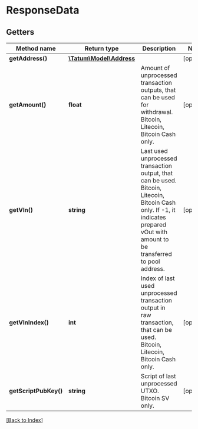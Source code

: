 # ResponseData

## Getters

Method name | Return type | Description | Notes
------------ | ------------- | ------------- | -------------
**getAddress()** | [**\Tatum\Model\Address**](Address.md) |  | [optional]
**getAmount()** | **float** | Amount of unprocessed transaction outputs, that can be used for withdrawal. Bitcoin, Litecoin, Bitcoin Cash only. | [optional]
**getVIn()** | **string** | Last used unprocessed transaction output, that can be used. Bitcoin, Litecoin, Bitcoin Cash only. If -1, it indicates prepared vOut with amount to be transferred to pool address. | [optional]
**getVInIndex()** | **int** | Index of last used unprocessed transaction output in raw transaction, that can be used. Bitcoin, Litecoin, Bitcoin Cash only. | [optional]
**getScriptPubKey()** | **string** | Script of last unprocessed UTXO. Bitcoin SV only. | [optional]

[[Back to Index]](../index.md)
